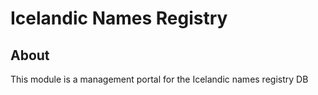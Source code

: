 # Icelandic Names Registry

## About

This module is a management portal for the Icelandic names registry DB
